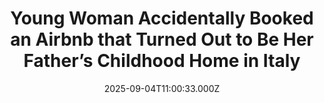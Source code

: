 ---
title: "Young Woman Accidentally Booked an Airbnb that Turned Out to Be Her Father’s Childhood Home in Italy"
date: 2025-09-04T11:00:33.000Z
category: Human Kindness
externalLink: "https://www.goodnewsnetwork.org/young-woman-accidentally-booked-an-airbnb-that-turned-out-to-be-her-fathers-childhood-home-in-italy/"
image: ""
excerpt: "From Italy comes a remarkable coincidence generations in the making—told with a little help from Airbnb. Between 1850 and 1950, around 3.5 million Italians immigrated to Argentina, with the 19th century seeing mainly Northerners arriving, and the 20th century seeing mostly Southerners. It contains the second-largest Italian diaspora on Earth by number, and the largest […] The post Young Woman…"
---